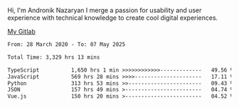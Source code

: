Hi, I'm Andronik Nazaryan
I merge a passion for usability and user experience with technical knowledge to create cool digital experiences.

[My Gitlab](https://gitlab.com/anridev24)

<!--START_SECTION:waka-->

```txt
From: 28 March 2020 - To: 07 May 2025

Total Time: 3,329 hrs 13 mins

TypeScript          1,650 hrs 1 min >>>>>>>>>>>>-------------   49.56 %
JavaScript          569 hrs 28 mins >>>>---------------------   17.11 %
Python              313 hrs 53 mins >>-----------------------   09.43 %
JSON                157 hrs 49 mins >------------------------   04.74 %
Vue.js              150 hrs 20 mins >------------------------   04.52 %
```

<!--END_SECTION:waka-->
